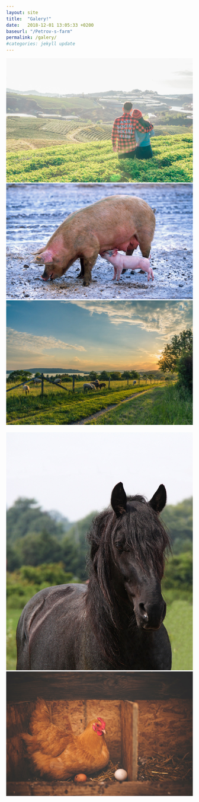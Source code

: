 ```yaml
---
layout: site
title:  "Galery!"
date:   2018-12-01 13:05:33 +0200
baseurl: "/Petrov-s-farm"
permalink: /galery/
#categories: jekyll update
---
```

<section class="galery">   
    <article class="galery-picture1">
        <img src="../my-farm.jpg" alt="">
    </article>
    <article class="galery-picture2">
        <img src="../pig-with-baby.jpg" alt="">
    </article>
    <article class="galery-picture3">
        <img src="../sheeps-farm.jpg" alt="">
    </article>
    <article class="galery-picture4">
        <img src="../horse-and-baby.jpg" alt="">
    </article>
    <article class="galery-picture5">
        <img src="../horse-1881108_1920.jpg" alt="">
    </article>
    <article class="galery-picture6">
        <img src="../barn-bird.jpg" alt="">
    </article>
    <article class="galery-picture7">
        <img src="../baby-horse.jpg" alt="">
    </article>
    <article class="galery-picture8">
        <img src="../baby-bird.jpg" alt="">
    </article>
    <article class="galery-picture9">
        <img src="../cow-blue-sky-bright.jpg" alt="">
    </article>
</section>


